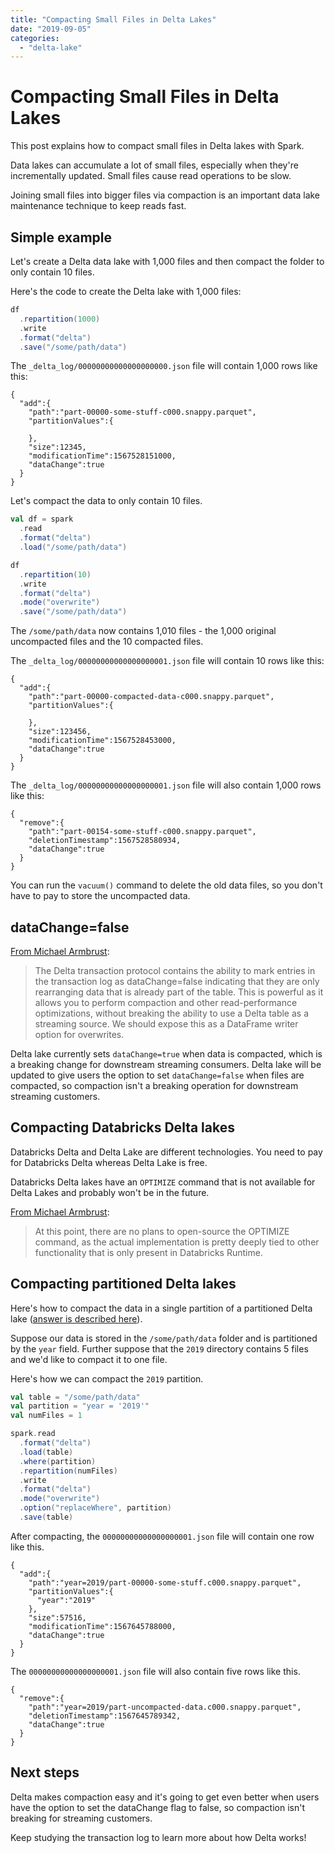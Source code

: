 ```yaml
---
title: "Compacting Small Files in Delta Lakes"
date: "2019-09-05"
categories: 
  - "delta-lake"
---
```


# Compacting Small Files in Delta Lakes

This post explains how to compact small files in Delta lakes with Spark.

Data lakes can accumulate a lot of small files, especially when they're incrementally updated. Small files cause read operations to be slow.

Joining small files into bigger files via compaction is an important data lake maintenance technique to keep reads fast.

## Simple example

Let's create a Delta data lake with 1,000 files and then compact the folder to only contain 10 files.

Here's the code to create the Delta lake with 1,000 files:

```scala
df
  .repartition(1000)
  .write
  .format("delta")
  .save("/some/path/data")
```

The `_delta_log/00000000000000000000.json` file will contain 1,000 rows like this:

```
{
  "add":{
    "path":"part-00000-some-stuff-c000.snappy.parquet",
    "partitionValues":{

    },
    "size":12345,
    "modificationTime":1567528151000,
    "dataChange":true
  }
}
```

Let's compact the data to only contain 10 files.

```scala
val df = spark
  .read
  .format("delta")
  .load("/some/path/data")

df
  .repartition(10)
  .write
  .format("delta")
  .mode("overwrite")
  .save("/some/path/data")
```

The `/some/path/data` now contains 1,010 files - the 1,000 original uncompacted files and the 10 compacted files.

The `_delta_log/00000000000000000001.json` file will contain 10 rows like this:

```
{
  "add":{
    "path":"part-00000-compacted-data-c000.snappy.parquet",
    "partitionValues":{

    },
    "size":123456,
    "modificationTime":1567528453000,
    "dataChange":true
  }
}
```

The `_delta_log/00000000000000000001.json` file will also contain 1,000 rows like this:

```
{
  "remove":{
    "path":"part-00154-some-stuff-c000.snappy.parquet",
    "deletionTimestamp":1567528580934,
    "dataChange":true
  }
}
```

You can run the `vacuum()` command to delete the old data files, so you don't have to pay to store the uncompacted data.

## dataChange=false

[From Michael Armbrust](https://github.com/delta-io/delta/issues/146):

> The Delta transaction protocol contains the ability to mark entries in the transaction log as dataChange=false indicating that they are only rearranging data that is already part of the table. This is powerful as it allows you to perform compaction and other read-performance optimizations, without breaking the ability to use a Delta table as a streaming source. We should expose this as a DataFrame writer option for overwrites.

Delta lake currently sets `dataChange=true` when data is compacted, which is a breaking change for downstream streaming consumers. Delta lake will be updated to give users the option to set `dataChange=false` when files are compacted, so compaction isn't a breaking operation for downstream streaming customers.

## Compacting Databricks Delta lakes

Databricks Delta and Delta Lake are different technologies. You need to pay for Databricks Delta whereas Delta Lake is free.

Databricks Delta lakes have an `OPTIMIZE` command that is not available for Delta Lakes and probably won't be in the future.

[From Michael Armbrust](https://github.com/delta-io/delta/issues/49):

> At this point, there are no plans to open-source the OPTIMIZE command, as the actual implementation is pretty deeply tied to other functionality that is only present in Databricks Runtime.

## Compacting partitioned Delta lakes

Here's how to compact the data in a single partition of a partitioned Delta lake ([answer is described here](https://github.com/delta-io/delta/issues/49)).

Suppose our data is stored in the `/some/path/data` folder and is partitioned by the `year` field. Further suppose that the `2019` directory contains 5 files and we'd like to compact it to one file.

Here's how we can compact the `2019` partition.

```scala
val table = "/some/path/data"
val partition = "year = '2019'"
val numFiles = 1

spark.read
  .format("delta")
  .load(table)
  .where(partition)
  .repartition(numFiles)
  .write
  .format("delta")
  .mode("overwrite")
  .option("replaceWhere", partition)
  .save(table)
```

After compacting, the `00000000000000000001.json` file will contain one row like this.

```
{
  "add":{
    "path":"year=2019/part-00000-some-stuff.c000.snappy.parquet",
    "partitionValues":{
      "year":"2019"
    },
    "size":57516,
    "modificationTime":1567645788000,
    "dataChange":true
  }
}
```

The `00000000000000000001.json` file will also contain five rows like this.

```
{
  "remove":{
    "path":"year=2019/part-uncompacted-data.c000.snappy.parquet",
    "deletionTimestamp":1567645789342,
    "dataChange":true
  }
}
```

## Next steps

Delta makes compaction easy and it's going to get even better when users have the option to set the dataChange flag to false, so compaction isn't breaking for streaming customers.

Keep studying the transaction log to learn more about how Delta works!
